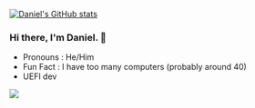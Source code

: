 [![Daniel's GitHub stats](https://github-readme-stats.vercel.app/api?username=Daniel224455)](https://github.com/anuraghazra/github-readme-stats)

### Hi there, I'm Daniel. 👋
  
  - Pronouns : He/Him
  - Fun Fact : I have too many computers (probably around 40)
  - UEFI dev <br>

![](https://komarev.com/ghpvc/?username=Daniel224455)
<!--
**Daniel224455/Daniel224455** is a ✨ _special_ ✨ repository because its `README.md` (this file) appears on your GitHub profile.

Here are some ideas to get you started:

- 🔭 I’m currently working on ...
- 🌱 I’m currently learning ...
- 👯 I’m looking to collaborate on ...
- 🤔 I’m looking for help with ...
- 💬 Ask me about ...
- 📫 How to reach me: ...
- 😄 Pronouns: ...
- ⚡ Fun fact: ...
-->
